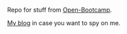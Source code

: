 Repo for stuff from [Open-Bootcamp](https://open-bootcamp.com/).

[My blog](https://iagovar.com) in case you want to spy on me.

